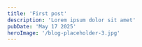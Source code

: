 ```yaml
---
title: 'First post'
description: 'Lorem ipsum dolor sit amet'
pubDate: 'May 17 2025'
heroImage: '/blog-placeholder-3.jpg'
---
```


